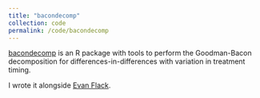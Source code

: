 ```yaml
---
title: "bacondecomp"
collection: code
permalink: /code/bacondecomp
---
```


[bacondecomp](https://github.com/evanjflack/bacondecomp) is an R package with tools to perform the Goodman-Bacon decomposition for differences-in-differences with variation in treatment timing.

I wrote it alongside [Evan Flack](https://evanflack.com/).